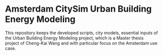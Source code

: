 # Amsterdam CitySim Urban Building Energy Modeling
This repository keeps the developed scripts, city models, essential inputs of the Urban Building Energy Modeling project, which is a Master thesis project of Cheng-Kai Wang and with particular focus on the Amsterdam use case.
